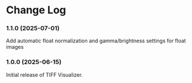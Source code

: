# Change Log

### 1.1.0 (2025-07-01)

Add automatic float normalization and gamma/brightness settings for float images

### 1.0.0 (2025-06-15)

Initial release of TIFF Visualizer.

